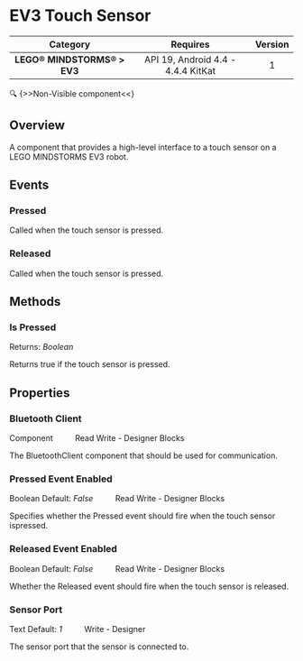 # EV3 Touch Sensor

| Category | Requires | Version |
|:--------:|:-------:|:--------:|
|**LEGO® MINDSTORMS® > EV3**|<span class="chip chip-any">API 19, Android 4.4 - 4.4.4 KitKat</span>|<span class="chip chip-number">1</span>|

:mag: {>>Non-Visible component<<}

## Overview

A component that provides a high-level interface to a touch sensor on a LEGO MINDSTORMS EV3 robot.

## Events

### Pressed

Called when the touch sensor is pressed.

<div class="block" ai2-block="event" not-rendered="true" value="%7B%22componentName%22:%20%22EV3%20Touch%20Sensor%22,%20%22name%22:%20%22Pressed%22,%20%22param%22:%20%5B%5D%7D"></div>

### Released

Called when the touch sensor is pressed.

<div class="block" ai2-block="event" not-rendered="true" value="%7B%22componentName%22:%20%22EV3%20Touch%20Sensor%22,%20%22name%22:%20%22Released%22,%20%22param%22:%20%5B%5D%7D"></div>

## Methods

### Is Pressed

<span class="chip chip-boolean">Returns: <i>Boolean</i></span>

Returns true if the touch sensor is pressed.

<div class="block" ai2-block="method" not-rendered="true" value="%7B%22componentName%22:%20%22EV3%20Touch%20Sensor%22,%20%22name%22:%20%22Is%20Pressed%22,%20%22output%22:%20true,%20%22param%22:%20%5B%5D%7D"></div>

## Properties

### Bluetooth Client

<span class="chip chip-component">Component</span><span style="user-select: none;">&nbsp;&nbsp;&nbsp;&nbsp;&nbsp;&nbsp;&nbsp;&nbsp;&nbsp;&nbsp;</span><span class="chip chip-rw">Read</span><span style="user-select: none;">&nbsp;</span><span class="chip chip-rw">Write</span><span style="user-select: none;">&nbsp;</span>-<span style="user-select: none;">&nbsp;</span><span class="chip chip-bd">Designer</span><span style="user-select: none;">&nbsp;</span><span class="chip chip-bd">Blocks</span><span style="user-select: none;">&nbsp;</span>

The BluetoothClient component that should be used for communication.

<div class="block" ai2-block="property" not-rendered="true" value="%7B%22componentName%22:%20%22EV3%20Touch%20Sensor%22,%20%22name%22:%20%22Bluetooth%20Client%22,%20%22getter%22:%20true%7D"></div>
<div class="block" ai2-block="property" not-rendered="true" value="%7B%22componentName%22:%20%22EV3%20Touch%20Sensor%22,%20%22name%22:%20%22Bluetooth%20Client%22,%20%22getter%22:%20false%7D"></div>

### Pressed Event Enabled

<span class="chip chip-boolean">Boolean</span><span style="user-select: none;">&nbsp;</span><span class="chip chip-boolean">Default: <i>False</i></span><span style="user-select: none;">&nbsp;&nbsp;&nbsp;&nbsp;&nbsp;&nbsp;&nbsp;&nbsp;&nbsp;&nbsp;</span><span class="chip chip-rw">Read</span><span style="user-select: none;">&nbsp;</span><span class="chip chip-rw">Write</span><span style="user-select: none;">&nbsp;</span>-<span style="user-select: none;">&nbsp;</span><span class="chip chip-bd">Designer</span><span style="user-select: none;">&nbsp;</span><span class="chip chip-bd">Blocks</span><span style="user-select: none;">&nbsp;</span>

Specifies whether the Pressed event should fire when the touch sensor ispressed.

<div class="block" ai2-block="property" not-rendered="true" value="%7B%22componentName%22:%20%22EV3%20Touch%20Sensor%22,%20%22name%22:%20%22Pressed%20Event%20Enabled%22,%20%22getter%22:%20true%7D"></div>
<div class="block" ai2-block="property" not-rendered="true" value="%7B%22componentName%22:%20%22EV3%20Touch%20Sensor%22,%20%22name%22:%20%22Pressed%20Event%20Enabled%22,%20%22getter%22:%20false%7D"></div>

### Released Event Enabled

<span class="chip chip-boolean">Boolean</span><span style="user-select: none;">&nbsp;</span><span class="chip chip-boolean">Default: <i>False</i></span><span style="user-select: none;">&nbsp;&nbsp;&nbsp;&nbsp;&nbsp;&nbsp;&nbsp;&nbsp;&nbsp;&nbsp;</span><span class="chip chip-rw">Read</span><span style="user-select: none;">&nbsp;</span><span class="chip chip-rw">Write</span><span style="user-select: none;">&nbsp;</span>-<span style="user-select: none;">&nbsp;</span><span class="chip chip-bd">Designer</span><span style="user-select: none;">&nbsp;</span><span class="chip chip-bd">Blocks</span><span style="user-select: none;">&nbsp;</span>

Whether the Released event should fire when the touch sensor is released.

<div class="block" ai2-block="property" not-rendered="true" value="%7B%22componentName%22:%20%22EV3%20Touch%20Sensor%22,%20%22name%22:%20%22Released%20Event%20Enabled%22,%20%22getter%22:%20true%7D"></div>
<div class="block" ai2-block="property" not-rendered="true" value="%7B%22componentName%22:%20%22EV3%20Touch%20Sensor%22,%20%22name%22:%20%22Released%20Event%20Enabled%22,%20%22getter%22:%20false%7D"></div>

### Sensor Port

<span class="chip chip-text">Text</span><span style="user-select: none;">&nbsp;</span><span class="chip chip-text">Default: <i>1</i></span><span style="user-select: none;">&nbsp;&nbsp;&nbsp;&nbsp;&nbsp;&nbsp;&nbsp;&nbsp;&nbsp;&nbsp;</span><span class="chip chip-rw">Write</span><span style="user-select: none;">&nbsp;</span>-<span style="user-select: none;">&nbsp;</span><span class="chip chip-bd">Designer</span><span style="user-select: none;">&nbsp;</span>

The sensor port that the sensor is connected to.
